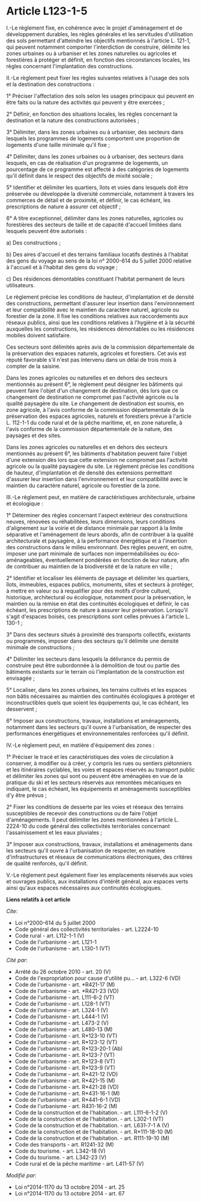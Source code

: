 # Article L123-1-5

I.-Le règlement fixe, en cohérence avec le projet d'aménagement et de développement durables, les règles générales et les
servitudes d'utilisation des sols permettant d'atteindre les objectifs mentionnés à l'article L. 121-1, qui peuvent notamment
comporter l'interdiction de construire, délimite les zones urbaines ou à urbaniser et les zones naturelles ou agricoles et
forestières à protéger et définit, en fonction des circonstances locales, les règles concernant l'implantation des
constructions. 

II.-Le règlement peut fixer les règles suivantes relatives à l'usage des sols et la destination des constructions : 

1° Préciser l'affectation des sols selon les usages principaux qui peuvent en être faits ou la nature des activités qui
peuvent y être exercées ; 

2° Définir, en fonction des situations locales, les règles concernant la destination et la nature des constructions
autorisées ; 

3° Délimiter, dans les zones urbaines ou à urbaniser, des secteurs dans lesquels les programmes de logements comportent une
proportion de logements d'une taille minimale qu'il fixe ; 

4° Délimiter, dans les zones urbaines ou à urbaniser, des secteurs dans lesquels, en cas de réalisation d'un programme de
logements, un pourcentage de ce programme est affecté à des catégories de logements qu'il définit dans le respect des
objectifs de mixité sociale ; 

5° Identifier et délimiter les quartiers, îlots et voies dans lesquels doit être préservée ou développée la diversité
commerciale, notamment à travers les commerces de détail et de proximité, et définir, le cas échéant, les prescriptions de
nature à assurer cet objectif ; 

6° A titre exceptionnel, délimiter dans les zones naturelles, agricoles ou forestières des secteurs de taille et de capacité
d'accueil limitées dans lesquels peuvent être autorisés : 

a) Des constructions ; 

b) Des aires d'accueil et des terrains familiaux locatifs destinés à l'habitat des gens du voyage au sens de la loi n°
2000-614 du 5 juillet 2000 relative à l'accueil et à l'habitat des gens du voyage ; 

c) Des résidences démontables constituant l'habitat permanent de leurs utilisateurs. 

Le règlement précise les conditions de hauteur, d'implantation et de densité des constructions, permettant d'assurer leur
insertion dans l'environnement et leur compatibilité avec le maintien du caractère naturel, agricole ou forestier de la zone.
Il fixe les conditions relatives aux raccordements aux réseaux publics, ainsi que les conditions relatives à l'hygiène et à
la sécurité auxquelles les constructions, les résidences démontables ou les résidences mobiles doivent satisfaire. 

Ces secteurs sont délimités après avis de la commission départementale de la préservation des espaces naturels, agricoles et
forestiers. Cet avis est réputé favorable s'il n'est pas intervenu dans un délai de trois mois à compter de la saisine. 

Dans les zones agricoles ou naturelles et en dehors des secteurs mentionnés au présent 6°, le règlement peut désigner les
bâtiments qui peuvent faire l'objet d'un changement de destination, dès lors que ce changement de destination ne compromet
pas l'activité agricole ou la qualité paysagère du site. Le changement de destination est soumis, en zone agricole, à l'avis
conforme de la commission départementale de la préservation des espaces agricoles, naturels et forestiers prévue à l'article
L. 112-1-1 du code rural et de la pêche maritime, et, en zone naturelle, à l'avis conforme de la commission départementale de
la nature, des paysages et des sites. 

Dans les zones agricoles ou naturelles et en dehors des secteurs mentionnés au présent 6°, les bâtiments d'habitation peuvent
faire l'objet d'une extension dès lors que cette extension ne compromet pas l'activité agricole ou la qualité paysagère du
site. Le règlement précise les conditions de hauteur, d'implantation et de densité des extensions permettant d'assurer leur
insertion dans l'environnement et leur compatibilité avec le maintien du caractère naturel, agricole ou forestier de la
zone. 

III.-Le règlement peut, en matière de caractéristiques architecturale, urbaine et écologique : 

1° Déterminer des règles concernant l'aspect extérieur des constructions neuves, rénovées ou réhabilitées, leurs dimensions,
leurs conditions d'alignement sur la voirie et de distance minimale par rapport à la limite séparative et l'aménagement de
leurs abords, afin de contribuer à la qualité architecturale et paysagère, à la performance énergétique et à l'insertion des
constructions dans le milieu environnant. Des règles peuvent, en outre, imposer une part minimale de surfaces non
imperméabilisées ou éco-aménageables, éventuellement pondérées en fonction de leur nature, afin de contribuer au maintien de
la biodiversité et de la nature en ville ; 

2° Identifier et localiser les éléments de paysage et délimiter les quartiers, îlots, immeubles, espaces publics, monuments,
sites et secteurs à protéger, à mettre en valeur ou à requalifier pour des motifs d'ordre culturel, historique, architectural
ou écologique, notamment pour la préservation, le maintien ou la remise en état des continuités écologiques et définir, le
cas échéant, les prescriptions de nature à assurer leur préservation. Lorsqu'il s'agit d'espaces boisés, ces prescriptions
sont celles prévues à l'article L. 130-1 ; 

3° Dans des secteurs situés à proximité des transports collectifs, existants ou programmés, imposer dans des secteurs qu'il
délimite une densité minimale de constructions ; 

4° Délimiter les secteurs dans lesquels la délivrance du permis de construire peut être subordonnée à la démolition de tout
ou partie des bâtiments existants sur le terrain où l'implantation de la construction est envisagée ; 

5° Localiser, dans les zones urbaines, les terrains cultivés et les espaces non bâtis nécessaires au maintien des continuités
écologiques à protéger et inconstructibles quels que soient les équipements qui, le cas échéant, les desservent ; 

6° Imposer aux constructions, travaux, installations et aménagements, notamment dans les secteurs qu'il ouvre à
l'urbanisation, de respecter des performances énergétiques et environnementales renforcées qu'il définit. 

IV.-Le règlement peut, en matière d'équipement des zones : 

1° Préciser le tracé et les caractéristiques des voies de circulation à conserver, à modifier ou à créer, y compris les rues
ou sentiers piétonniers et les itinéraires cyclables, les voies et espaces réservés au transport public et délimiter les
zones qui sont ou peuvent être aménagées en vue de la pratique du ski et les secteurs réservés aux remontées mécaniques en
indiquant, le cas échéant, les équipements et aménagements susceptibles d'y être prévus ; 

2° Fixer les conditions de desserte par les voies et réseaux des terrains susceptibles de recevoir des constructions ou de
faire l'objet d'aménagements. Il peut délimiter les zones mentionnées à l'article L. 2224-10 du code général des
collectivités territoriales concernant l'assainissement et les eaux pluviales ; 

3° Imposer aux constructions, travaux, installations et aménagements dans les secteurs qu'il ouvre à l'urbanisation de
respecter, en matière d'infrastructures et réseaux de communications électroniques, des critères de qualité renforcés, qu'il
définit. 

V.-Le règlement peut également fixer les emplacements réservés aux voies et ouvrages publics, aux installations d'intérêt
général, aux espaces verts ainsi qu'aux espaces nécessaires aux continuités écologiques.

**Liens relatifs à cet article**

_Cite_:

  - Loi n°2000-614 du 5 juillet 2000
  - Code général des collectivités territoriales - art. L2224-10
  - Code rural - art. L112-1-1 (V)
  - Code de l'urbanisme - art. L121-1
  - Code de l'urbanisme - art. L130-1 (VT)

_Cité par_:

  - Arrêté du 26 octobre 2010 - art. 20 (V)
  - Code de l'expropriation pour cause d'utilité pu... - art. L322-6 (VD)
  - Code de l'urbanisme - art. *R421-17 (M)
  - Code de l'urbanisme - art. *R421-23 (VD)
  - Code de l'urbanisme - art. L111-6-2 (VT)
  - Code de l'urbanisme - art. L128-1 (VT)
  - Code de l'urbanisme - art. L324-1 (V)
  - Code de l'urbanisme - art. L444-1 (V)
  - Code de l'urbanisme - art. L473-2 (V)
  - Code de l'urbanisme - art. L480-13 (M)
  - Code de l'urbanisme - art. R*123-10 (VT)
  - Code de l'urbanisme - art. R*123-12 (VT)
  - Code de l'urbanisme - art. R*123-20-1 (Ab)
  - Code de l'urbanisme - art. R*123-7 (VT)
  - Code de l'urbanisme - art. R*123-8 (VT)
  - Code de l'urbanisme - art. R*123-9 (VT)
  - Code de l'urbanisme - art. R*421-12 (VD)
  - Code de l'urbanisme - art. R*421-15 (M)
  - Code de l'urbanisme - art. R*421-28 (VD)
  - Code de l'urbanisme - art. R*431-16-1 (M)
  - Code de l'urbanisme - art. R*441-6-1 (VD)
  - Code de l'urbanisme - art. R431-16-2 (M)
  - Code de la construction et de l'habitation. - art. L111-6-1-2 (V)
  - Code de la construction et de l'habitation. - art. L302-1 (VT)
  - Code de la construction et de l'habitation. - art. L631-7-1 A (V)
  - Code de la construction et de l'habitation. - art. R*111-18-10 (M)
  - Code de la construction et de l'habitation. - art. R111-19-10 (M)
  - Code des transports - art. R1241-32 (M)
  - Code du tourisme. - art. L342-18 (V)
  - Code du tourisme. - art. L342-23 (V)
  - Code rural et de la pêche maritime - art. L411-57 (V)

_Modifié par_:

  - Loi n°2014-1170 du 13 octobre 2014 - art. 25
  - Loi n°2014-1170 du 13 octobre 2014 - art. 67
